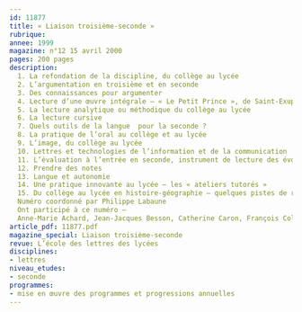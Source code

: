 ```yaml
---
id: 11877
title: « Liaison troisième-seconde »
rubrique: 
annee: 1999
magazine: n°12 15 avril 2000
pages: 200 pages
description: 
  1. La refondation de la discipline, du collège au lycée
  2. L’argumentation en troisième et en seconde
  3. Des connaissances pour argumenter
  4. Lecture d’une œuvre intégrale – « Le Petit Prince », de Saint-Exupéry
  5. La lecture analytique ou méthodique du collège au lycée
  6. La lecture cursive
  7. Quels outils de la langue  pour la seconde ?
  8. La pratique de l’oral au collège et au lycée
  9. L’image, du collège au lycée
  10. Lettres et technologies de l’information et de la communication
  11. L’évaluation à l’entrée en seconde, instrument de lecture des évolutions de la discipline ?
  12. Prendre des notes
  13. Langue et autonomie
  14. Une pratique innovante au lycée – les « ateliers tutorés »
  15. Du collège au lycée en histoire-géographie – quelques pistes de réflexion
  Numéro coordonné par Philippe Labaune
  Ont participé à ce numéro – 
  Anne-Marie Achard, Jean-Jacques Besson, Catherine Caron, François Colodiet, Jean-Paul Denisot, Mireille Duchêne, Patricia Fize, Philippe Labaune, Denise Laboureau, Gérard Malet, Bernadette Pauline Massenot, Josiane Murat, Bernard Paulin, Dominique Renard, Daniel Salles et Katherine Weinland
article_pdf: 11877.pdf
magazine_special: Liaison troisième-seconde
revue: L’école des lettres des lycées
disciplines:
- lettres
niveau_etudes:
- seconde
programmes:
- mise en œuvre des programmes et progressions annuelles
---
```

